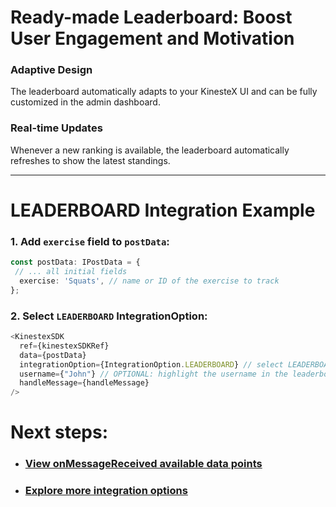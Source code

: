 # Ready-made Leaderboard: Boost User Engagement and Motivation

### Adaptive Design

The leaderboard automatically adapts to your KinesteX UI and can be fully customized in the admin dashboard.

### Real-time Updates

Whenever a new ranking is available, the leaderboard automatically refreshes to show the latest standings.

---

# **LEADERBOARD Integration Example**
### 1. Add `exercise` field to `postData`: 
```ts
const postData: IPostData = {
 // ... all initial fields
  exercise: 'Squats', // name or ID of the exercise to track
};
```
### 2. Select `LEADERBOARD` IntegrationOption:
```ts
<KinestexSDK 
  ref={kinestexSDKRef}
  data={postData} 
  integrationOption={IntegrationOption.LEADERBOARD} // select LEADERBOARD here
  username={"John"} // OPTIONAL: highlight the username in the leaderboard
  handleMessage={handleMessage} 
/>
```

# Next steps:

- ### [View onMessageReceived available data points](../../data.md)
- ### [Explore more integration options](../overview.md)